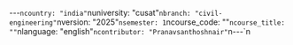 ﻿---`ncountry: "india"`nuniversity: "cusat"`nbranch: "civil-engineering"`nversion: "2025"`nsemester: 1`ncourse_code: ""`ncourse_title: ""`nlanguage: "english"`ncontributor: "Pranavsanthoshnair"`n---`n
